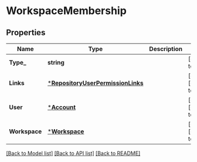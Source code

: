 # WorkspaceMembership

## Properties
Name | Type | Description | Notes
------------ | ------------- | ------------- | -------------
**Type_** | **string** |  | [default to null]
**Links** | [***RepositoryUserPermissionLinks**](repository_user_permission_links.md) |  | [optional] [default to null]
**User** | [***Account**](account.md) |  | [optional] [default to null]
**Workspace** | [***Workspace**](workspace.md) |  | [optional] [default to null]

[[Back to Model list]](../README.md#documentation-for-models) [[Back to API list]](../README.md#documentation-for-api-endpoints) [[Back to README]](../README.md)

